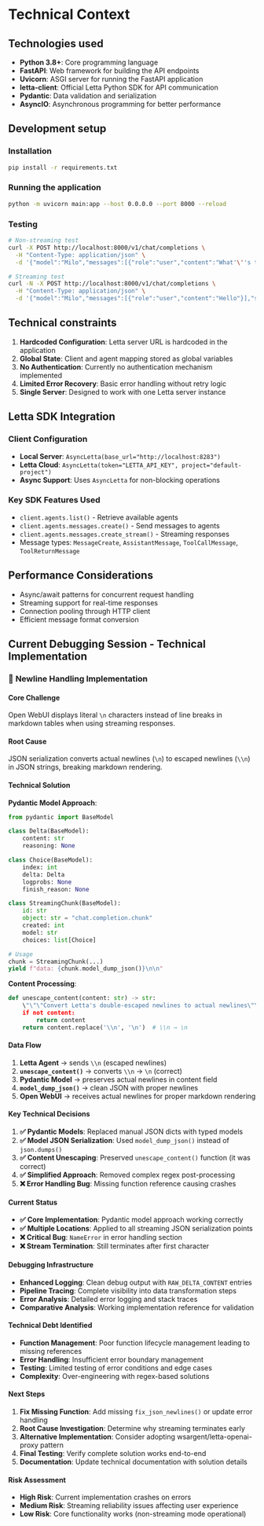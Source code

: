 # Technical Context

## Technologies used
- **Python 3.8+**: Core programming language
- **FastAPI**: Web framework for building the API endpoints
- **Uvicorn**: ASGI server for running the FastAPI application
- **letta-client**: Official Letta Python SDK for API communication
- **Pydantic**: Data validation and serialization
- **AsyncIO**: Asynchronous programming for better performance

## Development setup
### Installation
```bash
pip install -r requirements.txt
```

### Running the application
```bash
python -m uvicorn main:app --host 0.0.0.0 --port 8000 --reload
```

### Testing
```bash
# Non-streaming test
curl -X POST http://localhost:8000/v1/chat/completions \
  -H "Content-Type: application/json" \
  -d '{"model":"Milo","messages":[{"role":"user","content":"What'\''s two plus two?"}]}'

# Streaming test
curl -N -X POST http://localhost:8000/v1/chat/completions \
  -H "Content-Type: application/json" \
  -d '{"model":"Milo","messages":[{"role":"user","content":"Hello"}],"stream":true}'
```

## Technical constraints
1. **Hardcoded Configuration**: Letta server URL is hardcoded in the application
2. **Global State**: Client and agent mapping stored as global variables
3. **No Authentication**: Currently no authentication mechanism implemented
4. **Limited Error Recovery**: Basic error handling without retry logic
5. **Single Server**: Designed to work with one Letta server instance

## Letta SDK Integration
### Client Configuration
- **Local Server**: `AsyncLetta(base_url="http://localhost:8283")`
- **Letta Cloud**: `AsyncLetta(token="LETTA_API_KEY", project="default-project")`
- **Async Support**: Uses `AsyncLetta` for non-blocking operations

### Key SDK Features Used
- `client.agents.list()` - Retrieve available agents
- `client.agents.messages.create()` - Send messages to agents
- `client.agents.messages.create_stream()` - Streaming responses
- Message types: `MessageCreate`, `AssistantMessage`, `ToolCallMessage`, `ToolReturnMessage`

## Performance Considerations
- Async/await patterns for concurrent request handling
- Streaming support for real-time responses
- Connection pooling through HTTP client
- Efficient message format conversion

## Current Debugging Session - Technical Implementation

### 🎯 **Newline Handling Implementation**

#### **Core Challenge**
Open WebUI displays literal `\n` characters instead of line breaks in markdown tables when using streaming responses.

#### **Root Cause**
JSON serialization converts actual newlines (`\n`) to escaped newlines (`\\n`) in JSON strings, breaking markdown rendering.

#### **Technical Solution**

**Pydantic Model Approach**:
```python
from pydantic import BaseModel

class Delta(BaseModel):
    content: str
    reasoning: None

class Choice(BaseModel):
    index: int
    delta: Delta
    logprobs: None
    finish_reason: None

class StreamingChunk(BaseModel):
    id: str
    object: str = "chat.completion.chunk"
    created: int
    model: str
    choices: list[Choice]

# Usage
chunk = StreamingChunk(...)
yield f"data: {chunk.model_dump_json()}\n\n"
```

**Content Processing**:
```python
def unescape_content(content: str) -> str:
    \"\"\"Convert Letta's double-escaped newlines to actual newlines\"\"\"
    if not content:
        return content
    return content.replace('\\n', '\n')  # \\n → \n
```

#### **Data Flow**
1. **Letta Agent** → sends `\\n` (escaped newlines)
2. **`unescape_content()`** → converts `\\n` → `\n` (correct)
3. **Pydantic Model** → preserves actual newlines in content field
4. **`model_dump_json()`** → clean JSON with proper newlines
5. **Open WebUI** → receives actual newlines for proper markdown rendering

#### **Key Technical Decisions**

1. **✅ Pydantic Models**: Replaced manual JSON dicts with typed models
2. **✅ Model JSON Serialization**: Used `model_dump_json()` instead of `json.dumps()`
3. **✅ Content Unescaping**: Preserved `unescape_content()` function (it was correct)
4. **✅ Simplified Approach**: Removed complex regex post-processing
5. **❌ Error Handling Bug**: Missing function reference causing crashes

#### **Current Status**
- **✅ Core Implementation**: Pydantic model approach working correctly
- **✅ Multiple Locations**: Applied to all streaming JSON serialization points
- **❌ Critical Bug**: `NameError` in error handling section
- **❌ Stream Termination**: Still terminates after first character

#### **Debugging Infrastructure**
- **Enhanced Logging**: Clean debug output with `RAW_DELTA_CONTENT` entries
- **Pipeline Tracing**: Complete visibility into data transformation steps
- **Error Analysis**: Detailed error logging and stack traces
- **Comparative Analysis**: Working implementation reference for validation

#### **Technical Debt Identified**
- **Function Management**: Poor function lifecycle management leading to missing references
- **Error Handling**: Insufficient error boundary management
- **Testing**: Limited testing of error conditions and edge cases
- **Complexity**: Over-engineering with regex-based solutions

#### **Next Steps**
1. **Fix Missing Function**: Add missing `fix_json_newlines()` or update error handling
2. **Root Cause Investigation**: Determine why streaming terminates early
3. **Alternative Implementation**: Consider adopting wsargent/letta-openai-proxy pattern
4. **Final Testing**: Verify complete solution works end-to-end
5. **Documentation**: Update technical documentation with solution details

#### **Risk Assessment**
- **High Risk**: Current implementation crashes on errors
- **Medium Risk**: Streaming reliability issues affecting user experience
- **Low Risk**: Core functionality works (non-streaming mode operational)